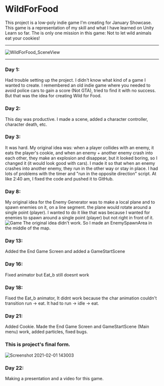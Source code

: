 # WildForFood
This project is a low-poly indie game I'm creating for January Showcase. 
This game is a representation of my skill and what I have learned on Unity Learn so far.
The is only one mission in this game: Not to let wild animals eat your cookies!

---
![WildForFood_SceneView](https://user-images.githubusercontent.com/66517969/104521057-43622080-560d-11eb-9e4a-a24aeccca0e0.png)

---
### Day 1:
Had trouble setting up the project. I didn't know what kind of a game I wanted to create. I remembered an old indie game where you needed to avoid police cars to gain a score (Not GTA), tried to find it with no success. But that was the idea for creating Wild for Food.

### Day 2:
This day was productive. I made a scene, added a character controller, character death, etc.

### Day 3:
It was hard. My original idea was: when a player collides with an enemy, it eats the player's cookie, and when an enemy + another enemy crash into each other, they make an explosion and disappear, but it looked boring, so I changed it (it would look good with cars). I made it so that when an enemy crashes into another enemy, they run in the other way or stay in place. I had lots of problems with the timer and "run in the opposite direction" script. At like 2:40 am, I fixed the code and pushed it to GitHub.
### Day 8:
My original idea for the Enemy Generator was to make a local plane and to spawn enemies on it, on a line segment. the plane would rotate around a single point (player). I wanted to do it like that was because I wanted for enemies to spawn around a single point (player) but not right in front of it.
![Game](https://user-images.githubusercontent.com/66517969/106441573-42dddc80-648b-11eb-9947-fae040d89a47.jpg)
The original idea didn't work. So I made an EnemySpawnArea in the middle of the map.
### Day 13:
Added the End Game Screen and added a GameStartScene
### Day 16:
Fixed animator but Eat_b still doesnt work
### Day 18:
Fised the Eat_b animator, It didnt work because the char animation couldn't transition run -> eat. It had to run -> idle -> eat.
### Day 21:
Added Cookie. Made the End Game Screen and GameStartScene (Main menu) work, added particles, fixed bugs. 
### This is project's final form.
![Screenshot 2021-02-01 143003](https://user-images.githubusercontent.com/66517969/106482018-142d2980-64be-11eb-9ece-3121fcd75ac5.png)
### Day 22: 
Making a presentation and a video for this game.
